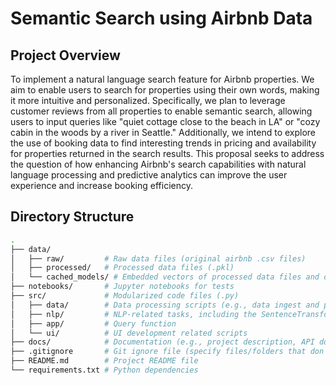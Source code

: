 # Semantic Search using Airbnb Data

## Project Overview

To implement a natural language search feature for Airbnb properties. We aim to enable users to search for properties using their own words, making it more intuitive and personalized. Specifically, we plan to leverage customer reviews from all properties to enable semantic search, allowing users to input queries like "quiet cottage close to the beach in LA" or "cozy cabin in the woods by a river in Seattle." Additionally, we intend to explore the use of booking data to find interesting trends in pricing and availability for properties returned in the search results. This proposal seeks to address the question of how enhancing Airbnb's search capabilities with natural language processing and predictive analytics can improve the user experience and increase booking efficiency.

## Directory Structure

```bash
.
├── data/
│   ├── raw/         # Raw data files (original airbnb .csv files)
│   ├── processed/   # Processed data files (.pkl)
│   └── cached_models/ # Embedded vectors of processed data files and other relevant property data (.pkl) 
├── notebooks/       # Jupyter notebooks for tests
├── src/             # Modularized code files (.py)
│   ├── data/        # Data processing scripts (e.g., data ingest and pre-processing, cleaning)
│   ├── nlp/         # NLP-related tasks, including the SentenceTransformer model
│   ├── app/         # Query function
│   └── ui/          # UI development related scripts 
├── docs/            # Documentation (e.g., project description, API docs)
├── .gitignore       # Git ignore file (specify files/folders that don't need to be uploaded to git)
├── README.md        # Project README file
└── requirements.txt # Python dependencies
```